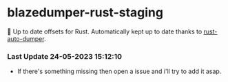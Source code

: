 # blazedumper-rust-staging

🚀 Up to date offsets for Rust. Automatically kept up to date thanks to [rust-auto-dumper](https://github.com/Akandesh/rust-auto-dumper).


### Last Update 24-05-2023 15:12:10
- If there's something missing then open a issue and i'll try to add it asap.